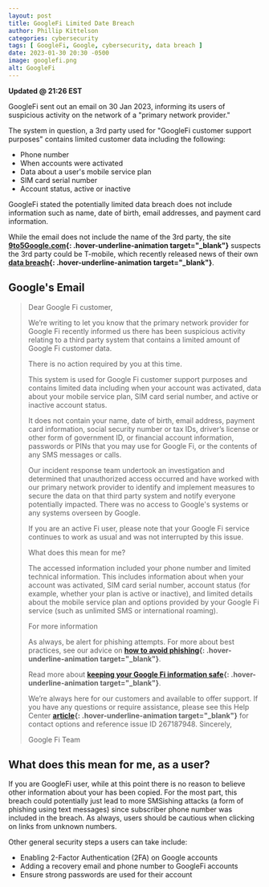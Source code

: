 ```yaml
---
layout: post
title: GoogleFi Limited Date Breach
author: Phillip Kittelson
categories: cybersecurity
tags: [ GoogleFi, Google, cybersecurity, data breach ]
date: 2023-01-30 20:30 -0500 
image: googlefi.png
alt: GoogleFi
---
```

__Updated @ 21:26 EST__

GoogleFi sent out an email on 30 Jan 2023, informing its users of suspicious activity on the network of a "primary network provider."

The system in question, a 3rd party used for "GoogleFi customer support purposes" contains limited customer data including the following:

- Phone number
- When accounts were activated
- Data about a user's mobile service plan
- SIM card serial number
- Account status, active or inactive

GoogleFi stated the potentially limited data breach does not include information such as name, date of birth, email addresses, and payment card information.

While the email does not include the name of the 3rd party, the site **[9to5Google.com](https://9to5google.com/2023/01/30/google-fi-data-breach-tmobile/){: .hover-underline-animation target="_blank"}** suspects the 3rd party could be T-mobile, which recently released news of their own **[data breach](https://9to5mac.com/2023/01/19/t-mobile-data-breach-customer-info/){: .hover-underline-animation target="_blank"}**.


## Google's Email
> Dear Google Fi customer,
>
>We’re writing to let you know that the primary network provider for Google Fi recently informed us there has been suspicious activity relating to a third party system that contains a limited amount of Google Fi customer data.
>
> There is no action required by you at this time.
>
> This system is used for Google Fi customer support purposes and contains limited data including when your account was activated, data about your mobile service plan, SIM card serial number, and active or inactive account status.
>
> It does not contain your name, date of birth, email address, payment card information, social security number or tax IDs, driver’s license or other form of government ID, or financial account information, passwords or PINs that you may use for Google Fi, or the contents of any SMS messages or calls.
>
> Our incident response team undertook an investigation and determined that unauthorized access occurred and have worked with our primary network provider to identify and implement measures to secure the data on that third party system and notify everyone potentially impacted. There was no access to Google's systems or any systems overseen by Google.
>
> If you are an active Fi user, please note that your Google Fi service continues to work as usual and was not interrupted by this issue.
>
> What does this mean for me?
>
>The accessed information included your phone number and limited technical information. This includes information about when your account was activated, SIM card serial number, account status (for example, whether your plan is active or inactive), and limited details about the mobile service plan and options provided by your Google Fi service (such as unlimited SMS or international roaming).
>
> For more information
>
> As always, be alert for phishing attempts. For more about best practices, see our advice on **[how to avoid phishing](https://support.google.com/mail/answer/8253#zippy=%2Cpay-attention-to-warnings-from-google%2Cnever-respond-to-requests-for-private-info%2Cbeware-of-messages-that-sound-urgent-or-too-good-to-be-true%2Cstop-think-before-you-click%2Cuse-gmail-to-help-you-identify-phishing-emails%2Cuse-safe-browsing-in-chrome%2Ccheck-for-unsafe-saved-passwords%2Chelp-protect-your-google-account-password%2Clearn-about--step-verification%2Cdont-enter-your-password-after-clicking-a-link-in-a-message){: .hover-underline-animation target="_blank"}**.
>
> Read more about **[keeping your Google Fi information safe](https://support.google.com/fi/answer/13274172?visit_id=638107279937551347-538348395&p=January2023&rd=1){: .hover-underline-animation target="_blank"}**.
>
> We’re always here for our customers and available to offer support. If you have any questions or require assistance, please see this Help Center **[article](https://support.google.com/fi/answer/13274172?visit_id=638107279937551347-538348395&p=January2023&rd=1){: .hover-underline-animation target="_blank"}** for contact options and reference issue ID 267187948.
> Sincerely,
>
>Google Fi Team


## What does this mean for me, as a user?
If you are GoogleFi user, while at this point there is no reason to believe other information about your has been copied. For the most part, this breach could potentially just lead to more SMSishing attacks (a form of phishing using text messages) since subscriber phone number was included in the breach. As always, users should be cautious when clicking on links from unknown numbers.

Other general security steps a users can take include:
- Enabling 2-Factor Authentication (2FA) on Google accounts
- Adding a recovery email and phone number to GoogleFi accounts
- Ensure strong passwords are used for their account